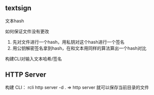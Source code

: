 ## textsign

文本hash

如何保证文件没有更改

1. 先对文件进行一个hash，用私钥对这个hash进行一个签名
2. 用公钥解密签名拿到hash，在和文本用同样的算法算出一个hash对比

构建CLI对输入文本哈希/签名


## HTTP Server

构建 CLI：
rcli http server -d .  => http server 就可以保存当前目录的文件
